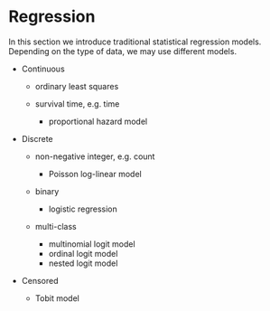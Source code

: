 # Regression

In this section we introduce traditional statistical regression models. Depending on the type of data, we may use different models.

- Continuous

  - ordinary least squares

  - survival time, e.g. time
    - proportional hazard model

- Discrete

  - non-negative integer, e.g. count
    - Poisson log-linear model

  - binary
    - logistic regression

  - multi-class
    - multinomial logit model
    - ordinal logit model
    - nested logit model

- Censored

  - Tobit model

